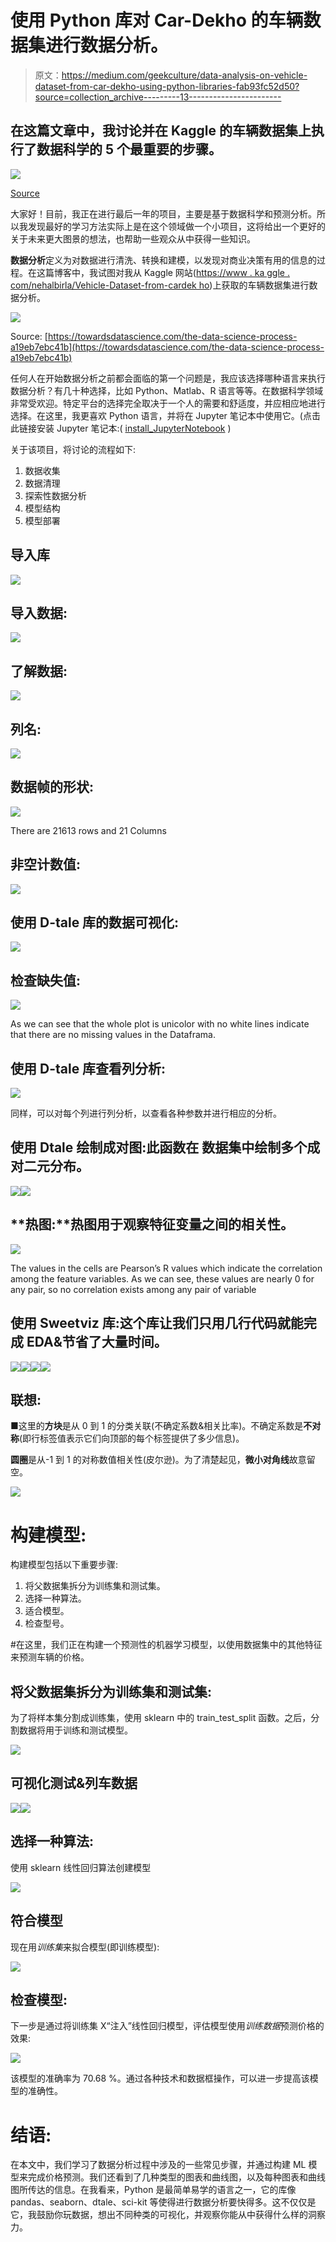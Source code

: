 # 使用 Python 库对 Car-Dekho 的车辆数据集进行数据分析。

> 原文：<https://medium.com/geekculture/data-analysis-on-vehicle-dataset-from-car-dekho-using-python-libraries-fab93fc52d50?source=collection_archive---------13----------------------->

## 在这篇文章中，我讨论并在 Kaggle 的车辆数据集上执行了数据科学的 5 个最重要的步骤。

![](img/447278578801474b160d842404d45613.png)

[Source](https://www.nyit.edu/degrees/data_science_ms)

大家好！目前，我正在进行最后一年的项目，主要是基于数据科学和预测分析。所以我发现最好的学习方法实际上是在这个领域做一个小项目，这将给出一个更好的关于未来更大图景的想法，也帮助一些观众从中获得一些知识。

**数据分析**定义为对数据进行清洗、转换和建模，以发现对商业决策有用的信息的过程。在这篇博客中，我试图对我从 Kaggle 网站([https://www . ka ggle . com/nehalbirla/Vehicle-Dataset-from-cardek ho](https://www.kaggle.com/nehalbirla/vehicle-dataset-from-cardekho))上获取的车辆数据集进行数据分析。

![](img/a89c1daf6ba454877f6a2f115f995717.png)

Source: [https://towardsdatascience.com/the-data-science-process-a19eb7ebc41b](https://towardsdatascience.com/the-data-science-process-a19eb7ebc41b)

任何人在开始数据分析之前都会面临的第一个问题是，我应该选择哪种语言来执行数据分析？有几十种选择，比如 Python、Matlab、R 语言等等。在数据科学领域非常受欢迎。特定平台的选择完全取决于一个人的需要和舒适度，并应相应地进行选择。在这里，我更喜欢 Python 语言，并将在 Jupyter 笔记本中使用它。(点击此链接安装 Jupyter 笔记本:( [install_JupyterNotebook](https://jupyter.org/install) )

关于该项目，将讨论的流程如下:

1.  数据收集
2.  数据清理
3.  探索性数据分析
4.  模型结构
5.  模型部署

## **导入库**

![](img/388f33cf5db9aaeb32c9b8e57c40d54b.png)

## **导入数据:**

![](img/e7665eee02bdee73c15984b9bc41e561.png)

## **了解数据:**

![](img/b1fceaaf4bbdd83fb234a173bb5fd0a6.png)

## **列名:**

![](img/2e09f56b7fec216aabb5ba48eedfb008.png)

## **数据帧的形状:**

![](img/314a98bdaea418ccb988ab85efdd4a23.png)

There are 21613 rows and 21 Columns

## **非空计数值:**

![](img/9c258f33e83a33e7e6c27ff9f1da0089.png)

## **使用 D-tale 库的数据可视化:**

![](img/4fb5e6b77d378d136364535bf82a79f5.png)

## **检查缺失值:**

![](img/a470fabf73e9e47f064609558d8e6bfd.png)

As we can see that the whole plot is unicolor with no white lines indicate that there are no missing values in the Dataframa.

## **使用 D-tale 库查看列分析:**

![](img/eb29e684e1af85c7c49d7c51d2f61b9f.png)

同样，可以对每个列进行列分析，以查看各种参数并进行相应的分析。

## **使用 Dtale 绘制成对图:此函数在** **数据集中绘制多个成对二元分布。**

![](img/3d2963f9e5e32494fac6d25701b9e45c.png)![](img/180ecc1affced35bf798a980f4027ff6.png)

## **热图:**热图用于观察特征变量之间的相关性。

![](img/bc14950345b631efa0dd94b6e57a2715.png)

The values in the cells are Pearson’s R values which indicate the correlation among the feature variables. As we can see, these values are nearly 0 for any pair, so no correlation exists among any pair of variable

## **使用 Sweetviz 库:这个库让我们只用几行代码就能完成 EDA&节省了大量时间。**

![](img/ce81807b0366c4f053fcb6e058af6cac.png)![](img/f92b87256967ca403758c207ee7b0a66.png)![](img/a89f07ec7d47eb8e76de314ae8b121cd.png)![](img/86c5d0dc3602ba80c4fee98d3c75e7de.png)

## **联想:**

■这里的**方块**是从 0 到 1 的分类关联(不确定系数&相关比率)。不确定系数是**不对称**(即行标签值表示它们向顶部的每个标签提供了多少信息)。

**圆圈**是从-1 到 1 的对称数值相关性(皮尔逊)。为了清楚起见，**微小对角线**故意留空。

![](img/a25fc2779a3b98db4d56c7225e80130c.png)

# 构建模型:

构建模型包括以下重要步骤:

1.  将父数据集拆分为训练集和测试集。
2.  选择一种算法。
3.  适合模型。
4.  检查型号。

#在这里，我们正在构建一个预测性的机器学习模型，以使用数据集中的其他特征来预测车辆的价格。

## 将父数据集拆分为训练集和测试集:

为了将样本集分割成训练集，使用 sklearn 中的 train_test_split 函数。之后，分割数据将用于训练和测试模型。

![](img/9525229d1574eaac0b8fc07f9a9fc35f.png)

## **可视化测试&列车数据**

![](img/6dbfd5dea0cb38b99ae7a0680e06a4c2.png)![](img/8ba13f4a048a1dcbd588ef0786a81caf.png)

## 选择一种算法:

使用 sklearn 线性回归算法创建模型

![](img/c7cfcb797e64c12cda125deb7892f070.png)

## 符合模型

现在用*训练集*来拟合模型(即训练模型):

![](img/d11496b36ecd65a598e799815f043927.png)

## 检查模型:

下一步是通过将训练集 X“注入”线性回归模型，评估模型使用*训练数据*预测价格的效果:

![](img/241594828550b21bd793e7718ba11b6d.png)

该模型的准确率为 70.68 %。通过各种技术和数据框操作，可以进一步提高该模型的准确性。

# 结语:

在本文中，我们学习了数据分析过程中涉及的一些常见步骤，并通过构建 ML 模型来完成价格预测。我们还看到了几种类型的图表和曲线图，以及每种图表和曲线图所传达的信息。在我看来，Python 是最简单易学的语言之一，它的库像 pandas、seaborn、dtale、sci-kit 等使得进行数据分析要快得多。这不仅仅是它，我鼓励你玩数据，想出不同种类的可视化，并观察你能从中获得什么样的洞察力。